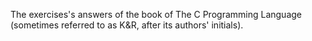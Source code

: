 The exercises's answers of the book of The C Programming Language (sometimes referred to as K&R, after its authors' initials). 
